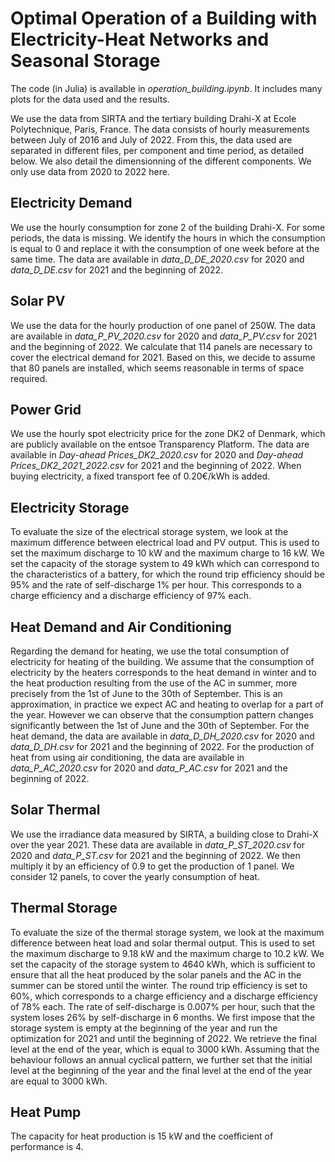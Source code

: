 # Optimal Operation of a Building with Electricity-Heat Networks and Seasonal Storage

The code (in Julia) is available in *operation_building.ipynb*. It includes many plots for the data used and the results.

We use the data from SIRTA and the tertiary building Drahi-X at Ecole Polytechnique, Paris, France. The data consists of hourly measurements between July of 2016 and July of 2022. From this, the data used are separated in different files, per component and time period, as detailed below. We also detail the dimensionning of the different components. We only use data from 2020 to 2022 here.

## Electricity Demand
We use the hourly consumption for zone 2 of the building Drahi-X. For some periods, the data is missing. We identify the hours in which the consumption is equal to 0 and replace it with the consumption of one week before at the same time.
The data are available in *data_D_DE_2020.csv* for 2020 and *data_D_DE.csv* for 2021 and the beginning of 2022.

## Solar PV
We use the data for the hourly production of one panel of 250W.
The data are available in *data_P_PV_2020.csv* for 2020 and *data_P_PV.csv* for 2021 and the beginning of 2022.
We calculate that 114 panels are necessary to cover the electrical demand for 2021. Based on this, we decide to assume that 80 panels are installed, which seems reasonable in terms of space required.

## Power Grid
We use the hourly spot electricity price for the zone DK2 of Denmark, which are publicly available on the entsoe Transparency Platform.
The data are available in *Day-ahead Prices_DK2_2020.csv* for 2020 and *Day-ahead Prices_DK2_2021_2022.csv* for 2021 and the beginning of 2022.
When buying electricity, a fixed transport fee of 0.20€/kWh is added.

## Electricity Storage
To evaluate the size of the electrical storage system, we look at the maximum difference between electrical load and PV output. This is used to set the maximum discharge to 10 kW and the maximum charge to 16 kW. We set the capacity of the storage system to 49 kWh which can correspond to the characteristics of a battery, for which the round trip efficiency should be 95% and the rate of self-discharge 1\% per hour. This corresponds to a charge efficiency and a discharge efficiency of 97% each.

## Heat Demand and Air Conditioning
Regarding the demand for heating, we use the total consumption of electricity for heating of the building. We assume that the consumption of electricity by the heaters corresponds to the heat demand in winter and to the heat production resulting from the use of the AC in summer, more precisely from the 1st of June to the 30th of September. This is an approximation, in practice we expect AC and heating to overlap for a part of the year. However we can observe that the consumption pattern changes significantly between the 1st of June and the 30th of September.
For the heat demand, the data are available in *data_D_DH_2020.csv* for 2020 and *data_D_DH.csv* for 2021 and the beginning of 2022.
For the production of heat from using air conditioning, the data are available in *data_P_AC_2020.csv* for 2020 and *data_P_AC.csv* for 2021 and the beginning of 2022.

## Solar Thermal
We use the irradiance data measured by SIRTA, a building close to Drahi-X over the year 2021. 
These data are available in *data_P_ST_2020.csv* for 2020 and *data_P_ST.csv* for 2021 and the beginning of 2022.
We then multiply it by an efficiency of 0.9 to get the production of 1 panel. We consider 12 panels, to cover the yearly consumption of heat.

## Thermal Storage
To evaluate the size of the thermal storage system, we look at the maximum difference between heat load and solar thermal output. This is used to set the maximum discharge to 9.18 kW and the maximum charge to 10.2 kW. We set the capacity of the storage system to 4640 kWh, which is sufficient to ensure that all the heat produced by the solar panels and the AC in the summer can be stored until the winter.
The round trip efficiency is set to 60%, which corresponds to a charge efficiency and a discharge efficiency of 78% each.
The rate of self-discharge is 0.007% per hour, such that the system loses 26% by self-discharge in 6 months.
We first impose that the storage system is empty at the beginning of the year and run the optimization for 2021 and until the beginning of 2022. We retrieve the final level at the end of the year, which is equal to 3000 kWh. Assuming that the behaviour follows an annual cyclical pattern, we further set that the initial level at the beginning of the year and the final level at the end of the year are equal to 3000 kWh. 

## Heat Pump
The capacity for heat production is 15 kW and the coefficient of performance is 4.
